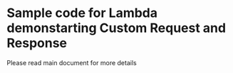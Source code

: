 # Sample code for Lambda demonstarting Custom Request and Response

Please read main document for more details
